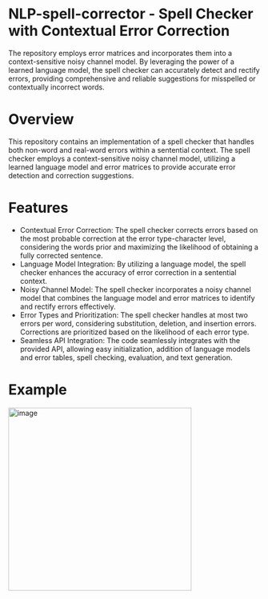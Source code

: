 # NLP-spell-corrector - Spell Checker with Contextual Error Correction
The repository employs error matrices and incorporates them into a context-sensitive noisy channel model. By leveraging the power of a learned language model, the spell checker can accurately detect and rectify errors, providing comprehensive and reliable suggestions for misspelled or contextually incorrect words.

# Overview
This repository contains an implementation of a spell checker that handles both non-word and real-word errors within a sentential context. The spell checker employs a context-sensitive noisy channel model, utilizing a learned language model and error matrices to provide accurate error detection and correction suggestions.

# Features
* Contextual Error Correction: The spell checker corrects errors based on the most probable correction at the error type-character level, considering the words prior and maximizing the likelihood of obtaining a fully corrected sentence.
* Language Model Integration: By utilizing a language model, the spell checker enhances the accuracy of error correction in a sentential context.
* Noisy Channel Model: The spell checker incorporates a noisy channel model that combines the language model and error matrices to identify and rectify errors effectively.
* Error Types and Prioritization: The spell checker handles at most two errors per word, considering substitution, deletion, and insertion errors. Corrections are prioritized based on the likelihood of each error type.
* Seamless API Integration: The code seamlessly integrates with the provided API, allowing easy initialization, addition of language models and error tables, spell checking, evaluation, and text generation. 

# Example 
<img width="366" alt="image" src="https://github.com/danan08/NLP-spell-corrector/assets/78946759/9f4f473c-c9c8-464d-9f47-c5b8d0529bec">

